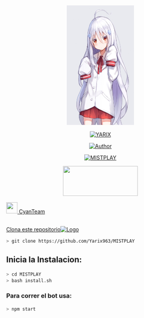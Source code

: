 <p align="center">
<img src="./src/otaku.jpg" width="180" height="320"/>
</p>
<p align="center">
<a href="#"><img title="YARIX" src="https://img.shields.io/badge/CyanBot | Yarix☻-red?colorA=%23ff0000&colorB=%23000000&style=for-the-badge"></a>
</p>
<p align="center">
<a href="https://github.com/Yarix963/MISTPLAY"><img title="Author" src="https://img.shields.io/badge/author-YARIX-green?colorA=%00ff00style=for-the-badge&logo=github"></a>
</p>
<p align="center">
<a href="#"><img title="MISTPLAY" src="https://img.shields.io/badge/MAINTENED-YES-magenta?colorA=%23ff0000&colorB=%230000ff&style=for-the-badge"</a>
</p>
<p align="center">
<img src="https://www.crackingpro.com/uploads/team_VIP.gif" width="200" height="80"/>
</p>
<img src="https://i.imgur.com/n1zo2wL.gif" width="30" height="30"/> CyanTeam
</p>
<br />
    Clona este repositorio</h3><img src="https://raw.githubusercontent.com/othneildrew/Best-README-Template/master/images/logo.png" alt="Logo" width="20" height="20">
  </a>

```bash
> git clone https://github.com/Yarix963/MISTPLAY
```

## Inicia la Instalacion:

```bash
> cd MISTPLAY
> bash install.sh
```

### Para correr el bot usa:
```bash
> npm start
```

<p align="center">
<a href="#"><img title "WEY" src="https://img.shields.io/badge/LA MALOGRE Y NO FUNCIONA XDDD-red?colorA=%00&colorB=%23000000&style=for-the-badge"></a>
</p>
